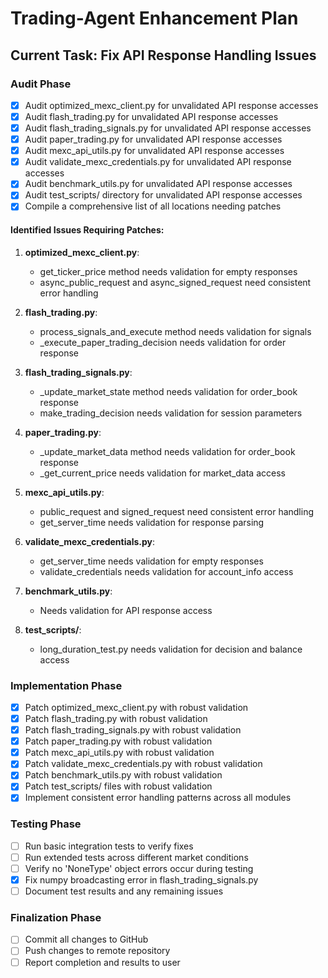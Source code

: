 # Trading-Agent Enhancement Plan

## Current Task: Fix API Response Handling Issues

### Audit Phase
- [x] Audit optimized_mexc_client.py for unvalidated API response accesses
- [x] Audit flash_trading.py for unvalidated API response accesses
- [x] Audit flash_trading_signals.py for unvalidated API response accesses
- [x] Audit paper_trading.py for unvalidated API response accesses
- [x] Audit mexc_api_utils.py for unvalidated API response accesses
- [x] Audit validate_mexc_credentials.py for unvalidated API response accesses
- [x] Audit benchmark_utils.py for unvalidated API response accesses
- [x] Audit test_scripts/ directory for unvalidated API response accesses
- [x] Compile a comprehensive list of all locations needing patches

#### Identified Issues Requiring Patches:
1. **optimized_mexc_client.py**:
   - get_ticker_price method needs validation for empty responses
   - async_public_request and async_signed_request need consistent error handling

2. **flash_trading.py**:
   - process_signals_and_execute method needs validation for signals
   - _execute_paper_trading_decision needs validation for order response

3. **flash_trading_signals.py**:
   - _update_market_state method needs validation for order_book response
   - make_trading_decision needs validation for session parameters

4. **paper_trading.py**:
   - _update_market_data method needs validation for order_book response
   - _get_current_price needs validation for market_data access

5. **mexc_api_utils.py**:
   - public_request and signed_request need consistent error handling
   - get_server_time needs validation for response parsing

6. **validate_mexc_credentials.py**:
   - get_server_time needs validation for empty responses
   - validate_credentials needs validation for account_info access

7. **benchmark_utils.py**:
   - Needs validation for API response access

8. **test_scripts/**:
   - long_duration_test.py needs validation for decision and balance access

### Implementation Phase
- [x] Patch optimized_mexc_client.py with robust validation
- [x] Patch flash_trading.py with robust validation
- [x] Patch flash_trading_signals.py with robust validation
- [x] Patch paper_trading.py with robust validation
- [x] Patch mexc_api_utils.py with robust validation
- [x] Patch validate_mexc_credentials.py with robust validation
- [x] Patch benchmark_utils.py with robust validation
- [x] Patch test_scripts/ files with robust validation
- [x] Implement consistent error handling patterns across all modules

### Testing Phase
- [ ] Run basic integration tests to verify fixes
- [ ] Run extended tests across different market conditions
- [ ] Verify no 'NoneType' object errors occur during testing
- [x] Fix numpy broadcasting error in flash_trading_signals.py
- [ ] Document test results and any remaining issues

### Finalization Phase
- [ ] Commit all changes to GitHub
- [ ] Push changes to remote repository
- [ ] Report completion and results to user
